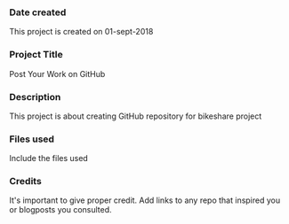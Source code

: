 ### Date created
This project is created on 01-sept-2018

### Project Title
Post Your Work on GitHub

### Description
This project is about creating GitHub repository for bikeshare project

### Files used
Include the files used

### Credits
It's important to give proper credit. Add links to any repo that inspired you or blogposts you consulted.

